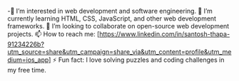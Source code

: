 -👀 I’m interested in web development and software engineering.
🌱 I’m currently learning HTML, CSS, JavaScript, and other web development frameworks.
💞️ I’m looking to collaborate on open-source web development projects.
📫 How to reach me: [https://www.linkedin.com/in/santosh-thapa-91234226b?utm_source=share&utm_campaign=share_via&utm_content=profile&utm_medium=ios_app]
⚡ Fun fact: I love solving puzzles and coding challenges in my free time.

<!---
santoszhere/santoszhere is a ✨ special ✨ repository because its `README.md` (this file) appears on your GitHub profile.
You can click the Preview link to take a look at your changes.
--->
